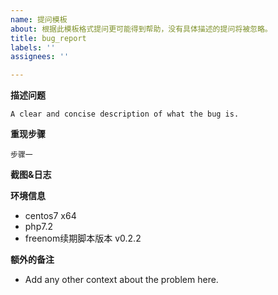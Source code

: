 ```yaml
---
name: 提问模板
about: 根据此模板格式提问更可能得到帮助，没有具体描述的提问将被忽略。
title: bug_report
labels: ''
assignees: ''

---
```


**描述问题**
```
A clear and concise description of what the bug is.
```
**重现步骤**
```
步骤一
```
**截图&日志**

**环境信息**
 - centos7 x64
 - php7.2
 - freenom续期脚本版本 v0.2.2

**额外的备注**
- Add any other context about the problem here.
